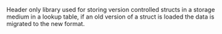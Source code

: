 Header only library used for storing version controlled structs in a storage medium in a lookup table, if an old version of a struct is loaded the data is migrated to the new format.

